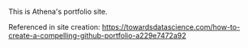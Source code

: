 This is Athena's portfolio site.

Referenced in site creation:
https://towardsdatascience.com/how-to-create-a-compelling-github-portfolio-a229e7472a92
